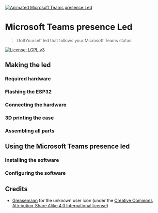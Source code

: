 [![Animated Microsoft Teams presence Led](https://github.com/xs4free/MicrosoftTeamsPresenceLed/blob/master/img/animated-microsoft-teams-presence-led.gif)](https://github.com/xs4free/MicrosoftTeamsPresenceLed)

# Microsoft Teams presence Led
> DoItYourself led that follows your Microsoft Teams status

[![License: LGPL v3](https://img.shields.io/badge/License-LGPL%20v3-blue.svg)](https://www.gnu.org/licenses/lgpl-3.0)

## Making the led
### Required hardware
### Flashing the ESP32
### Connecting the hardware
### 3D printing the case
### Assembling all parts

## Using the Microsoft Teams presence led
### Installing the software
### Configuring the software

## Credits
- [Greasemann](https://commons.wikimedia.org/wiki/File:Portrait_Placeholder.png) for the unknown user icon (under the [Creative Commons Attribution-Share Alike 4.0 International license](https://creativecommons.org/licenses/by-sa/4.0/deed.en))
